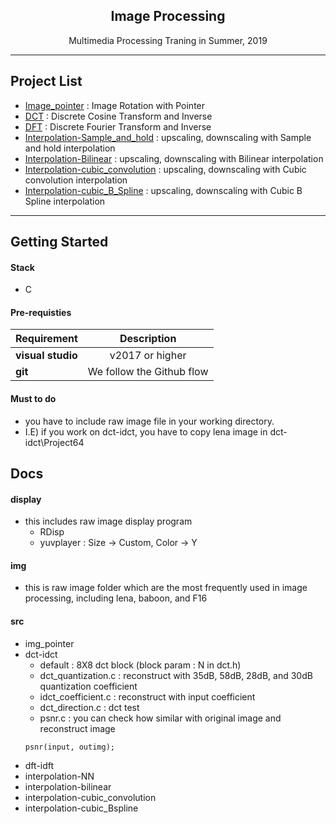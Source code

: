 <h2 align="center">Image Processing</h2>
<p align="center">
  Multimedia Processing Traning in Summer, 2019
</p>

* * *

## Project List
* [Image_pointer](https://github.com/seraaaayeo/study-image_processing/tree/master/src/img_pointer) : Image Rotation with Pointer
* [DCT](https://github.com/seraaaayeo/study-image_processing/tree/master/src/dct-idct) : Discrete Cosine Transform and Inverse
* [DFT](https://github.com/seraaaayeo/study-image_processing/tree/master/src/dft-idft) : Discrete Fourier Transform and Inverse
* [Interpolation-Sample_and_hold](https://github.com/seraaaayeo/study-image_processing/tree/master/src/interpolation-NN) : upscaling, downscaling with Sample and hold interpolation
* [Interpolation-Bilinear](https://github.com/seraaaayeo/study-image_processing/tree/master/src/interpolation-Bilinear) : upscaling, downscaling with Bilinear interpolation
* [Interpolation-cubic_convolution](https://github.com/seraaaayeo/study-image_processing/tree/master/src/interpolation-cubic_convolution) : upscaling, downscaling with Cubic convolution interpolation
* [Interpolation-cubic_B_Spline](https://github.com/seraaaayeo/study-image_processing/tree/master/src/interpolation-cubic_Bspline) : upscaling, downscaling with Cubic B Spline interpolation

* * *

## Getting Started

#### Stack
* C

#### Pre-requisties
|  <center>Requirement</center> |  <center>Description</center> |  
|:--------|:--------:|
|**visual studio** | <center>v2017 or higher</center> |
|**git** | <center>We follow the Github flow</center> |

#### Must to do
* you have to include raw image file in your working directory.
* I.E) if you work on dct-idct, you have to copy lena image in dct-idct\Project64

## Docs
#### display
* this includes raw image display program
    * RDisp
    * yuvplayer : Size -> Custom, Color -> Y

#### img
* this is raw image folder which are the most frequently used in image processing, including lena, baboon, and F16

#### src
* img_pointer
* dct-idct
    * default : 8X8 dct block (block param : N in dct.h)
    * dct_quantization.c : reconstruct with 35dB, 58dB, 28dB, and 30dB quantization coefficient
    * idct_coefficient.c : reconstruct with input coefficient
    * dct_direction.c : dct test
    * psnr.c : you can check how similar with original image and reconstruct image
    ```
    psnr(input, outimg);
    ```
* dft-idft
* interpolation-NN
* interpolation-bilinear
* interpolation-cubic_convolution
* interpolation-cubic_Bspline